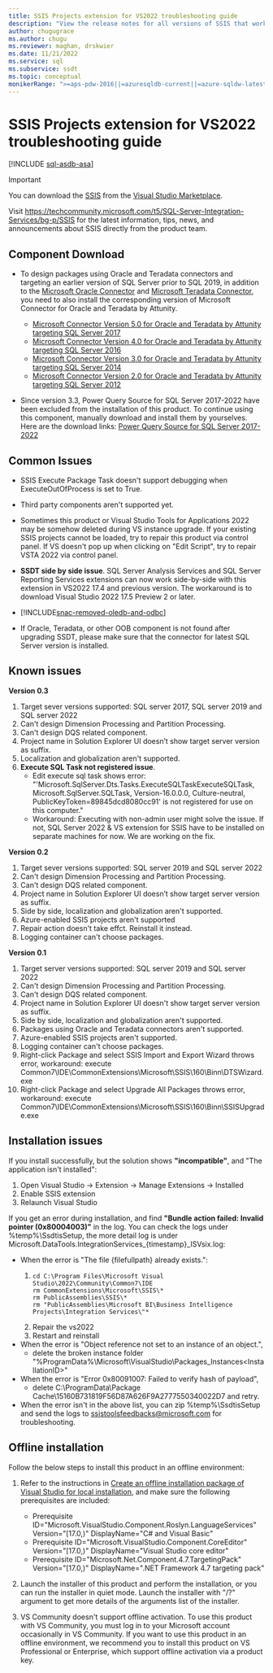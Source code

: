 ```yaml
---
title: SSIS Projects extension for VS2022 troubleshooting guide
description: "View the release notes for all versions of SSIS that work with Visual Studio 2022 and earlier Visual Studio versions."
author: chugugrace
ms.author: chugu
ms.reviewer: maghan, drskwier
ms.date: 11/21/2022
ms.service: sql
ms.subservice: ssdt
ms.topic: conceptual
monikerRange: ">=aps-pdw-2016||=azuresqldb-current||=azure-sqldw-latest||>=sql-server-2016||=azuresqldb-mi-current"
---
```

# SSIS Projects extension for VS2022 troubleshooting guide

[!INCLUDE [sql-asdb-asa](../includes/applies-to-version/sql-asdb-asa.md)]

> [!IMPORTANT]
> You can download the [SSIS](https://marketplace.visualstudio.com/items?itemName=SSIS.MicrosoftDataToolsIntegrationServices) from the [Visual Studio Marketplace](<https://marketplace.visualstudio.com/>).

Visit https://techcommunity.microsoft.com/t5/SQL-Server-Integration-Services/bg-p/SSIS for the latest information, tips, news, and announcements about SSIS directly from the product team.

## Component Download
- To design packages using Oracle and Teradata connectors and targeting an earlier version of SQL Server prior to SQL 2019, in addition to the [Microsoft Oracle Connector](https://aka.ms/SSISMSOracleConnector) and [Microsoft Teradata Connector](https://www.microsoft.com/download/details.aspx?id=100599), you need to also install the corresponding version of Microsoft Connector for Oracle and Teradata by Attunity.
  - [Microsoft Connector Version 5.0 for Oracle and Teradata by Attunity targeting SQL Server 2017](https://www.microsoft.com/download/details.aspx?id=55179)
  - [Microsoft Connector Version 4.0 for Oracle and Teradata by Attunity targeting SQL Server 2016](https://www.microsoft.com/download/details.aspx?id=52950)
  - [Microsoft Connector Version 3.0 for Oracle and Teradata by Attunity targeting SQL Server 2014](https://www.microsoft.com/download/details.aspx?id=44582)
  - [Microsoft Connector Version 2.0 for Oracle and Teradata by Attunity targeting SQL Server 2012](https://www.microsoft.com/download/details.aspx?id=29283)

- Since version 3.3, Power Query Source for SQL Server 2017-2022 have been excluded from the installation of this product. To continue using this component, manually download and install them by yourselves. Here are the download links: [Power Query Source for SQL Server 2017-2022](https://www.microsoft.com/download/details.aspx?id=100619)

## Common Issues
- SSIS Execute Package Task doesn't support debugging when ExecuteOutOfProcess is set to True.

- Third party components aren't supported yet.

- Sometimes this product or Visual Studio Tools for Applications 2022 may be somehow deleted during VS instance upgrade. If your existing SSIS projects cannot be loaded, try to repair this product via control panel. If VS doesn't pop up when clicking on "Edit Script", try to repair VSTA 2022 via control panel. 

- **SSDT side by side issue**. SQL Server Analysis Services and SQL Server Reporting Services extensions can now work side-by-side with this extension in VS2022 17.4 and previous version. The workaround is to download Visual Studio 2022 17.5 Preview 2 or later.

- [!INCLUDE[snac-removed-oledb-and-odbc](../includes/snac-removed-oledb-and-odbc.md)]

- If Oracle, Teradata, or other OOB component is not found after upgrading SSDT, please make sure that the connector for latest SQL Server version is installed.

## Known issues
**Version 0.3**
  1. Target sever versions supported: SQL server 2017, SQL server 2019 and SQL server 2022
  2. Can't design Dimension Processing and Partition Processing.
  3. Can't design DQS related component.
  4. Project name in Solution Explorer UI doesn’t show target server version as suffix.
  5. Localization and globalization aren't supported.
  6. **Execute SQL Task not registered issue**. 
      - Edit execute sql task shows error: "'Microsoft.SqlServer.Dts.Tasks.ExecuteSQLTaskExecuteSQLTask, Microsoft.SqlServer.SQLTask, Version-16.0.0.0, Culture-neutral, PublicKeyToken=89845dcd8080cc91' is not registered for use on this computer." 
      - Workaround: Executing with non-admin user might solve the issue. If not, SQL Server 2022 & VS extension for SSIS have to be installed on separate machines for now. We are working on the fix.
  
**Version 0.2**
  1. Target sever versions supported: SQL server 2019 and SQL server 2022
  2. Can't design Dimension Processing and Partition Processing.
  3. Can't design DQS related component.
  4. Project name in Solution Explorer UI doesn’t show target server version as suffix.
  5. Side by side, localization and globalization aren't supported.
  6. Azure-enabled SSIS projects aren't supported
  7. Repair action doesn't take effct. Reinstall it instead.
  8. Logging container can't choose packages.
  
**Version 0.1**
  1. Target server versions supported: SQL server 2019 and SQL server 2022 
  1. Can't design Dimension Processing and Partition Processing.
  1. Can't design DQS related component.
  1. Project name in Solution Explorer UI doesn't show target server version as suffix.
  1. Side by side, localization and globalization aren't supported.
  1. Packages using Oracle and Teradata connectors aren't supported. 
  1. Azure-enabled SSIS projects aren't supported.
  1. Logging container can't choose packages.
  1. Right-click Package and select SSIS Import and Export Wizard throws error, workaround: execute Common7\IDE\CommonExtensions\Microsoft\SSIS\160\Binn\DTSWizard.exe
  1. Right-click Package and select Upgrade All Packages throws error, workaround: execute Common7\IDE\CommonExtensions\Microsoft\SSIS\160\Binn\SSISUpgrade.exe
## Installation issues

If you install successfully, but the solution shows **"incompatible"**, and "The application isn't installed":
1. Open Visual Studio -> Extension -> Manage Extensions -> Installed
1. Enable SSIS extension
1. Relaunch Visual Studio

If you get an error during installation, and find **"Bundle action failed: Invalid pointer (0x80004003)"** in the log. You can check the logs under %temp%\SsdtisSetup, the  more detail log is under Microsoft.DataTools.IntegrationServices_{timestamp}_ISVsix.log:
- When the error is "The file {filefullpath} already exists.":
   1. ```
      cd C:\Program Files\Microsoft Visual Studio\2022\Community\Common7\IDE
      rm CommonExtensions\Microsoft\SSIS\* 
      rm PublicAssemblies\SSIS\* 
      rm "PublicAssemblies\Microsoft BI\Business Intelligence Projects\Integration Services\"* 
      ```
   1. Repair the vs2022
   1. Restart and reinstall
- When the error is "Object reference not set to an instance of an object.",
  - delete the broken instance folder "%ProgramData%\Microsoft\VisualStudio\Packages\_Instances\<InstallationID>"
- When the error is "Error 0x80091007: Failed to verify hash of payload",
  - delete C:\ProgramData\Package Cache\15160B731819F56D87A626F9A2777550340022D7 and retry.
- When the error isn't in the above list, you can zip %temp%\SsdtisSetup and send the logs to ssistoolsfeedbacks@microsoft.com for troubleshooting.

## Offline installation

Follow the below steps to install this product in an offline environment:
1. Refer to the instructions in [Create an offline installation package of Visual Studio for local installation](/visualstudio/install/create-an-offline-installation-of-visual-studio?view=vs-2022&preserve-view=true), and make sure the following prerequisites are included:
    - Prerequisite ID="Microsoft.VisualStudio.Component.Roslyn.LanguageServices" Version="[17.0,)" DisplayName="C# and Visual Basic"
    - Prerequisite ID="Microsoft.VisualStudio.Component.CoreEditor" Version="[17.0,)" DisplayName="Visual Studio core editor"
    - Prerequisite ID="Microsoft.Net.Component.4.7.TargetingPack" Version="[17.0,)" DisplayName=".NET Framework 4.7 targeting pack"

1. Launch the installer of this product and perform the installation, or you can run the installer in quiet mode. Launch the installer with "/?" argument to get more details of the arguments list of the installer.

1. VS Community doesn't support offline activation. To use this product with VS Community, you must log in to your Microsoft account occasionally in VS Community. If you want to use this product in an offline environment, we recommend you to install this product on VS Professional or Enterprise, which support offline activation via a product key.
